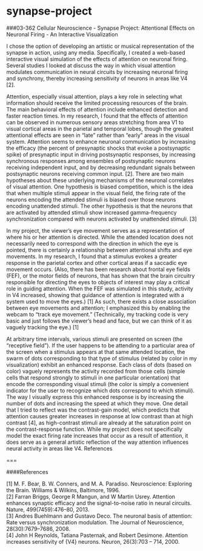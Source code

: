 synapse-project
===============
###03-362 Cellular Neuroscience - Synapse Project: Attentional Effects on Neuronal Firing - An Interactive Visualization

I chose the option of developing an artistic or musical representation of the synapse in action, using any media. Specifically, I created a web-based interactive visual simulation of the effects of attention on neuronal firing. Several studies I looked at discuss the way in which visual attention modulates communication in neural circuits by increasing neuronal firing and synchrony, thereby increasing sensitivity of neurons in areas like V4 [2].

Attention, especially visual attention, plays a key role in selecting what information should receive the limited processing resources of the brain. The main behavioral effects of attention include enhanced detection and faster reaction times. In my research, I found that the effects of attention can be observed in numerous sensory areas stretching from area V1 to visual cortical areas in the parietal and temporal lobes, though the greatest attentional effects are seen in “late” rather than “early” areas in the visual system. Attention seems to enhance neuronal communication by increasing the efficacy (the percent of presynaptic shocks that evoke a postsynaptic spike) of presynaptic input in driving postsynaptic responses, by increasing synchronous responses among ensembles of postsynaptic neurons receiving independent input, and by decreasing redundant signals between postsynaptic neurons receiving common input. [2]. There are two main hypotheses about these underlying mechanisms of the neuronal correlates of visual attention. One hypothesis is biased competition, which is the idea that when multiple stimuli appear in the visual field, the firing rate of the neurons encoding the attended stimuli is biased over those neurons encoding unattended stimuli. The other hypothesis is that the neurons that are activated by attended stimuli show increased gamma-frequency synchronization compared with neurons activated by unattended stimuli. [3]

In my project, the viewer’s eye movement serves as a representation of where his or her attention is directed. While the attended location does not necessarily need to correspond with the direction in which the eye is pointed, there is certainly a relationship between attentional shifts and eye movements. In my research, I found that a stimulus evokes a greater response in the parietal cortex and other cortical areas if a saccadic eye movement occurs. (Also, there has been research about frontal eye fields (FEF), or the motor fields of neurons, that has shown that the brain circuitry responsible for directing the eyes to objects of interest may play a critical role in guiding attention. When the FEF was simulated in this study, activity in V4 increased, showing that guidance of attention is integrated with a system used to move the eyes.) [1] As such, there exists a close association between eye movements and attention; I emphasized this by enabling the webcam to “track eye movement.” (Technically, my tracking code is very basic and just follows the viewer’s head and face, but we can think of it as vaguely tracking the eye.) [1]


At arbitrary time intervals, various stimuli are presented on screen (the “receptive field”). If the user happens to be attending to a particular area of the screen when a stimulus appears at that same attended location, the swarm of dots corresponding to that type of stimulus (related by color in my visualization) exhibit an enhanced response. Each class of dots (based on color) vaguely represents the activity recorded from those cells (simple cells that respond strongly to stimuli in one particular orientation) that encode the corresponding visual stimuli (the color is simply a convenient indicator for the user to recognize which dots correspond to which stimuli). The way I visually express this enhanced response is by increasing the number of dots and increasing the speed at which they move. One detail that I tried to reflect was the contrast-gain model, which predicts that attention causes greater increases in response at low contrast than at high contrast [4], as high-contrast stimuli are already at the saturation point on the contrast-response function.
While my project does not specifically model the exact firing rate increases that occur as a result of attention, it does serve as a general artistic reflection of the way attention influences neural activity in areas like V4.
References

===

####References

[1] M. F. Bear, B. W. Conners, and M. A. Paradiso. Neuroscience: Exploring the Brain. Williams & Wilkins, Baltimore, 1996.
<br>
[2] Farran Briggs, George R Mangun, and W Martin Usrey. Attention enhances synaptic efficacy and the signal-to-noise ratio in neural circuits. Nature, 499(7459):476–80, 2013.
<br>
[3] Andres Buehlmann and Gustavo Deco. The neuronal basis of attention: Rate versus synchronization modulation. The Journal of Neuroscience, 28(30):7679–7686, 2008.
<br>
[4] John H Reynolds, Tatiana Pasternak, and Robert Desimone. Attention increases sensitivity of {V4} neurons. Neuron, 26(3):703 – 714, 2000.
